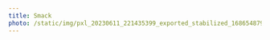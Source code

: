 ```yaml
---
title: Smack
photo: /static/img/pxl_20230611_221435399_exported_stabilized_1686548793367.gif
---
```

